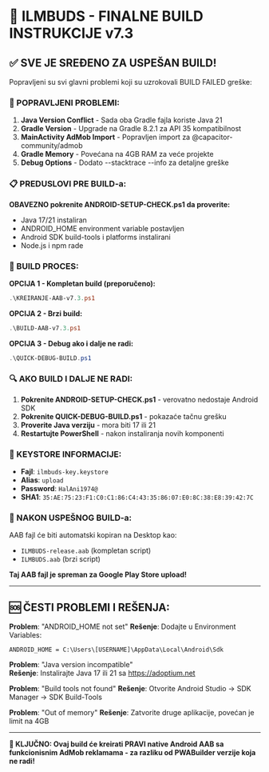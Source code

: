 # 🚀 ILMBUDS - FINALNE BUILD INSTRUKCIJE v7.3

## ✅ SVE JE SREĐENO ZA USPEŠAN BUILD!

Popravljeni su svi glavni problemi koji su uzrokovali BUILD FAILED greške:

### 🔧 POPRAVLJENI PROBLEMI:

1. **Java Version Conflict** - Sada oba Gradle fajla koriste Java 21
2. **Gradle Version** - Upgrade na Gradle 8.2.1 za API 35 kompatibilnost  
3. **MainActivity AdMob Import** - Popravljen import za @capacitor-community/admob
4. **Gradle Memory** - Povećana na 4GB RAM za veće projekte
5. **Debug Options** - Dodato --stacktrace --info za detaljne greške

### 📋 PREDUSLOVI PRE BUILD-a:

**OBAVEZNO pokrenite ANDROID-SETUP-CHECK.ps1 da proverite:**
- Java 17/21 instaliran
- ANDROID_HOME environment variable postavljen
- Android SDK build-tools i platforms instalirani
- Node.js i npm rade

### 🎯 BUILD PROCES:

**OPCIJA 1 - Kompletan build (preporučeno):**
```powershell
.\KREIRANJE-AAB-v7.3.ps1
```

**OPCIJA 2 - Brzi build:**
```powershell
.\BUILD-AAB-v7.3.ps1
```

**OPCIJA 3 - Debug ako i dalje ne radi:**
```powershell
.\QUICK-DEBUG-BUILD.ps1
```

### 🔍 AKO BUILD I DALJE NE RADI:

1. **Pokrenite ANDROID-SETUP-CHECK.ps1** - verovatno nedostaje Android SDK
2. **Pokrenite QUICK-DEBUG-BUILD.ps1** - pokazaće tačnu grešku
3. **Proverite Java verziju** - mora biti 17 ili 21
4. **Restartujte PowerShell** - nakon instaliranja novih komponenti

### 📁 KEYSTORE INFORMACIJE:

- **Fajl**: `ilmbuds-key.keystore`
- **Alias**: `upload`
- **Password**: `HalAni1974@`
- **SHA1**: `35:AE:75:23:F1:C0:C1:86:C4:43:35:86:07:E0:8C:38:E8:39:42:7C`

### 🎊 NAKON USPEŠNOG BUILD-a:

AAB fajl će biti automatski kopiran na Desktop kao:
- `ILMBUDS-release.aab` (kompletan script)
- `ILMBUDS.aab` (brzi script)

**Taj AAB fajl je spreman za Google Play Store upload!**

---

## 🆘 ČESTI PROBLEMI I REŠENJA:

**Problem**: "ANDROID_HOME not set"
**Rešenje**: Dodajte u Environment Variables:
```
ANDROID_HOME = C:\Users\[USERNAME]\AppData\Local\Android\Sdk
```

**Problem**: "Java version incompatible"  
**Rešenje**: Instalirajte Java 17 ili 21 sa https://adoptium.net

**Problem**: "Build tools not found"
**Rešenje**: Otvorite Android Studio → SDK Manager → SDK Build-Tools

**Problem**: "Out of memory"
**Rešenje**: Zatvorite druge aplikacije, povećan je limit na 4GB

---

**🎯 KLJUČNO: Ovaj build će kreirati PRAVI native Android AAB sa funkcionisnim AdMob reklamama - za razliku od PWABuilder verzije koja ne radi!**